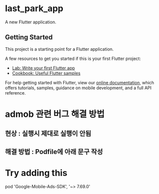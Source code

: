 # last_park_app

A new Flutter application.

## Getting Started

This project is a starting point for a Flutter application.

A few resources to get you started if this is your first Flutter project:

- [Lab: Write your first Flutter app](https://flutter.dev/docs/get-started/codelab)
- [Cookbook: Useful Flutter samples](https://flutter.dev/docs/cookbook)

For help getting started with Flutter, view our
[online documentation](https://flutter.dev/docs), which offers tutorials,
samples, guidance on mobile development, and a full API reference.

# admob 관련 버그 해결 방법
## 현상 : 실행시 제대로 실행이 안됨
## 해결 방법 : Podfile에 아래 문구 작성
  # Try adding this
  pod 'Google-Mobile-Ads-SDK', '~> 7.69.0'
